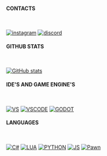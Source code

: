 #### CONTACTS
<br>

[![instagram](https://img.shields.io/badge/Instagram-fb00ff?style=for-the-badge&logo=instagram&logoColor=white)](https://www.instagram.com/_ramon_sd/)
[![discord](https://img.shields.io/badge/Discord-8c00ff?style=for-the-badge&logo=Discord&logoColor=white)](https://top.gg/user/365542139201011712)
<br>

#### **GITHUB STATS**
<br>

[![GitHub stats](https://github-readme-stats.vercel.app/api?username=Ramon-Sd&show_icons=true&theme=radical)](https://github.com/Ramon-Sd)
<br>

#### **IDE'S AND GAME ENGINE'S**
<br>

[![VS](https://img.shields.io/badge/Visual_Studio-5C2D91?style=for-the-badge&logo=visual%20studio&logoColor=white)](https://visualstudio.microsoft.com/pt-br/downloads/)
[![VSCODE](https://img.shields.io/badge/Visual_Studio_Code-0078D4?style=for-the-badge&logo=visual%20studio%20code&logoColor=white)](https://code.visualstudio.com/)
[![GODOT](https://img.shields.io/badge/Godot_Engine-4a29cf?style=for-the-badge&logo=GodotColor=white)](https://godotengine.org/)
<br>

#### **LANGUAGES**
<br>

[![C#](https://img.shields.io/badge/C%23-45348a?style=for-the-badge&logo=c-sharp&logoColor=white)](https://learn.microsoft.com/pt-br/dotnet/csharp/)
[![LUA](https://img.shields.io/badge/Lua-45348a?style=for-the-badge&logo=lua&logoColor=white)](https://www.lua.org/)
[![PYTHON](https://img.shields.io/badge/Python-45348a?style=for-the-badge&logo=python&logoColor=white)](https://www.python.org/)
[![JS](https://img.shields.io/badge/JavaScript-45348a?style=for-the-badge&logo=javascript&logoColor=F7DF1E)](https://developer.mozilla.org/en-US/docs/Learn/JavaScript/First_steps/What_is_JavaScript)
[![Pawn](https://img.shields.io/badge/Pawn-45348a?style=for-the-badge&logo=Pawn&logoColor=F7DF1E)](https://www.compuphase.com/pawn/pawn.htm)
